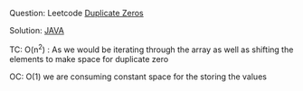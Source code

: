 Question: Leetcode [Duplicate Zeros](https://leetcode.com/explore/learn/card/fun-with-arrays/525/inserting-items-into-an-array/3245/)

Solution: [JAVA](../solution/ques4.java)

TC: O(n<sup>2</sup>) : As we would be iterating through the array as well as shifting the elements to make space for duplicate zero

OC: O(1) we are consuming constant space for the storing the values